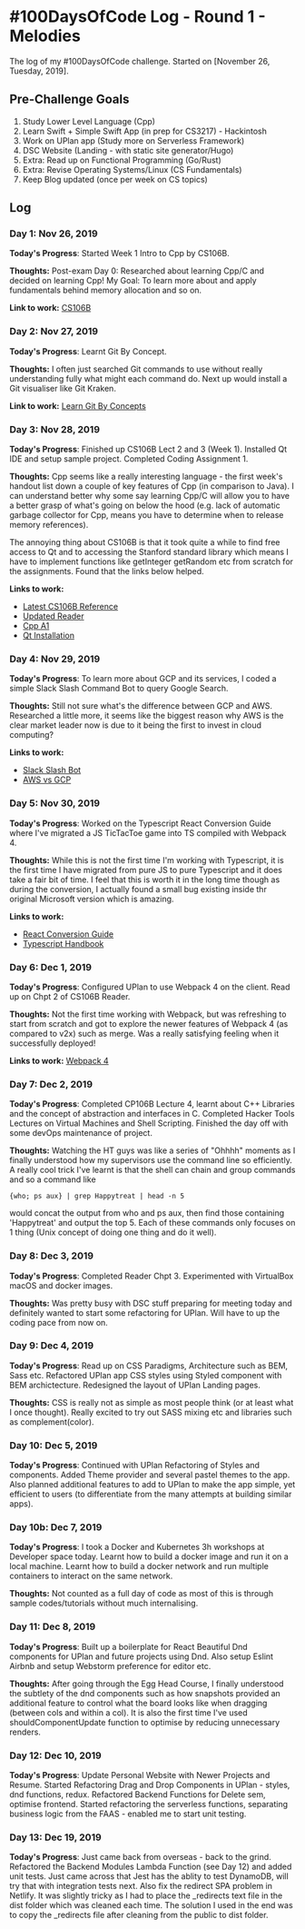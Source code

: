 # #100DaysOfCode Log - Round 1 - Melodies

The log of my #100DaysOfCode challenge. Started on [November 26, Tuesday, 2019].

## Pre-Challenge Goals

1. Study Lower Level Language (Cpp)
2. Learn Swift + Simple Swift App (in prep for CS3217) - Hackintosh 
3. Work on UPlan app (Study more on Serverless Framework)
4. DSC Website (Landing - with static site generator/Hugo)
5. Extra: Read up on Functional Programming (Go/Rust)
6. Extra: Revise Operating Systems/Linux (CS Fundamentals)
7. Keep Blog updated (once per week on CS topics)

## Log

### Day 1: Nov 26, 2019
**Today's Progress**: Started Week 1 Intro to Cpp by CS106B. 

**Thoughts:** Post-exam Day 0: Researched about learning Cpp/C and decided on learning Cpp! 
My Goal: To learn more about and apply  fundamentals behind memory allocation and so on. 

**Link to work:** [CS106B](https://see.stanford.edu/Course/CS106B)

### Day 2: Nov 27, 2019

**Today's Progress**: Learnt Git By Concept. 

**Thoughts:** I often just searched Git commands to use without really understanding fully what might each command do. Next up would install a Git visualiser like Git Kraken.

**Link to work:** [Learn Git By Concepts](https://dev.to/unseenwizzard/learn-git-concepts-not-commands-4gjc)

### Day 3: Nov 28, 2019

**Today's Progress**: Finished up CS106B Lect 2 and 3 (Week 1). Installed Qt IDE and setup sample project. Completed Coding Assignment 1. 

**Thoughts:** Cpp seems like a really interesting language - the first week's handout list down a couple of key features of Cpp (in comparison to Java). I can understand better why some say learning Cpp/C will allow you to have a better grasp of what's going on below the hood (e.g. lack of automatic garbage collector for Cpp, means you have to determine when to release memory references).

The annoying thing about CS106B is that it took quite a while to find free access to Qt and to accessing the Stanford standard library which means I have to implement functions like getInteger getRandom etc from scratch for the assignments. Found that the links below helped.

**Links to work:** 
- [Latest CS106B Reference](http://web.stanford.edu/class/cs106b//handouts/overview.html)
- [Updated Reader](http://web.stanford.edu/class/cs106b//handouts/CS106BX-Reader.pdf)
- [Cpp A1](http://web.stanford.edu/class/cs106b//assn/assn1.html)
- [Qt Installation](https://web.stanford.edu/dept/cs_edu/qt-creator/qt-creator-linux.shtml)

### Day 4: Nov 29, 2019

**Today's Progress**: To learn more about GCP and its services, I coded a simple Slack Slash Command Bot to query Google Search. 

**Thoughts:** Still not sure what's the difference between GCP and AWS. Researched a little more, it seems like the biggest reason why AWS is the clear market leader now is due to it being the first to invest in cloud computing? 

**Links to work:** 
- [Slack Slash Bot](https://cloud.google.com/functions/docs/tutorials/slack)
- [AWS vs GCP](https://kinsta.com/blog/google-cloud-vs-aws/)

### Day 5: Nov 30, 2019

**Today's Progress**: Worked on the Typescript React Conversion Guide where I've migrated a JS TicTacToe game into TS compiled with Webpack 4.

**Thoughts:** While this is not the first time I'm working with Typescript, it is the first time I have migrated from pure JS to pure Typescript and it does take a fair bit of time. I feel that this is worth it in the long time though as during the conversion, I actually found a small bug existing inside thr original Microsoft version which is amazing.

**Links to work:** 
- [React Conversion Guide](https://github.com/Happytreat/TypeScript-React-Conversion-Guide)
- [Typescript Handbook](https://www.typescriptlang.org/docs/handbook/migrating-from-javascript.html)

### Day 6: Dec 1, 2019
**Today's Progress**: Configured UPlan to use Webpack 4 on the client. Read up on Chpt 2 of CS106B Reader.

**Thoughts:** Not the first time working with Webpack, but was refreshing to start from scratch and got to explore the newer features of Webpack 4 (as compared to v2x) such as merge. Was a really satisfying feeling when it successfully deployed!

**Links to work:** [Webpack 4](https://webpack.js.org/guides/production/)

### Day 7: Dec 2, 2019

**Today's Progress**: Completed CP106B Lecture 4, learnt about C++ Libraries and the concept of abstraction and interfaces in C. Completed Hacker Tools Lectures on Virtual Machines and Shell Scripting. Finished the day off with some devOps maintenance of project.

**Thoughts:** Watching the HT guys was like a series of "Ohhhh" moments as I finally understood how my supervisors use the command line so efficiently. A really cool trick I've learnt is that the shell can chain and group commands and so a command like

```shell
{who; ps aux} | grep Happytreat | head -n 5
```

would concat the output from who and ps aux, then find those containing 'Happytreat' and output the top 5. Each of these commands only focuses on 1 thing (Unix concept of doing one thing and do it well).


### Day 8: Dec 3, 2019
**Today's Progress**: Completed Reader Chpt 3. Experimented with VirtualBox macOS and docker images.

**Thoughts:** Was pretty busy with DSC stuff preparing for meeting today and definitely wanted to start some refactoring for UPlan. Will have to up the coding pace from now on. 

### Day 9: Dec 4, 2019
**Today's Progress**: Read up on CSS Paradigms, Architecture such as BEM, Sass etc. Refactored UPlan app CSS styles using Styled component with BEM archictecture. Redesigned the layout of UPlan Landing pages. 

**Thoughts:** CSS is really not as simple as most people think (or at least what I once thought). Really excited to try out SASS mixing etc and libraries such as complement(color). 

### Day 10: Dec 5, 2019
**Today's Progress**: Continued with UPlan Refactoring of Styles and components. Added Theme provider and several pastel themes to the app. Also planned additional features to add to UPlan to make the app simple, yet efficient to users (to differentiate from the many attempts at building similar apps).

### Day 10b: Dec 7, 2019
**Today's Progress**: I took a Docker and Kubernetes 3h workshops at Developer space today. Learnt how to build a docker image and run it on a local machine. Learnt how to build a docker network and run multiple containers to interact on the same network.

**Thoughts:** Not counted as a full day of code as most of this is through sample codes/tutorials without much internalising.

### Day 11: Dec 8, 2019
**Today's Progress**: Built up a boilerplate for React Beautiful Dnd components for UPlan and future projects using Dnd. Also setup Eslint Airbnb and setup Webstorm preference for editor etc. 

**Thoughts:** After going through the Egg Head Course, I finally understood the subtlety of the dnd components such as how snapshots provided an additional feature to control what the board looks like when dragging (between cols and within a col). It is also the first time I've used shouldComponentUpdate function to optimise by reducing unnecessary renders.

### Day 12: Dec 10, 2019
**Today's Progress**: Update Personal Website with Newer Projects and Resume. Started Refactoring Drag and Drop Components in UPlan - styles, dnd functions, redux. Refactored Backend Functions for Delete sem, optimise frontend. Started refactoring the serverless functions, separating business logic from the FAAS - enabled me to start unit testing. 

### Day 13: Dec 19, 2019
**Today's Progress**: Just came back from overseas - back to the grind. Refactored the Backend Modules Lambda Function (see Day 12) and added unit tests. Just came across that Jest has the ablity to test DynamoDB, will try that with integration tests next. Also fix the redirect SPA problem in Netlify. It was slightly tricky as I had to place the _redirects text file in the dist folder which was cleaned each time. The solution I used in the end was to copy the _redirects file after cleaning from the public to dist folder. 